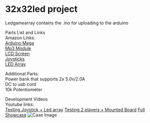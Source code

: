 # 32x32led project
Ledgamearray contains the .ino for uploading to the arduino

Parts List and Links</br>
Amazon Links:<br/>
<a href="https://www.amazon.com/Elegoo-EL-CB-003-ATmega2560-ATMEGA16U2-Arduino/dp/B01H4ZDYCE/ref=sr_1_3?s=industrial&ie=UTF8&qid=1526704364&sr=1-3&keywords=arduino%2Bmega&th=1">	Arduino Mega</a></br>
<a href="https://www.amazon.com/gp/product/B01JCI23JG/ref=oh_aui_detailpage_o05_s00?ie=UTF8&psc=1">Mp3 Module</a></br>
<a href="https://www.amazon.com/SunFounder-Backlight-Raspberry-Character-Background/dp/B071Y6JX3H/ref=pd_sim_23_18?_encoding=UTF8&pd_rd_i=B071Y6JX3H&pd_rd_r=V7PSEYCEN9BVPG3GCGSK&pd_rd_w=AFsxX&pd_rd_wg=OKpR6&psc=1&refRID=V7PSEYCEN9BVPG3GCGSK">LCD Screen</a></br>
<a href="https://www.amazon.com/gp/product/B01N59MK0U/ref=oh_aui_detailpage_o06_s01?ie=UTF8&psc=1">Joysticks</a></br>
<a href="https://www.amazon.com/Adafruit-Medium-32x32-matrix-panel/dp/B00KHBJPIK/ref=pd_day0_147_5?_encoding=UTF8&pd_rd_i=B00KHBJPIK&pd_rd_r=DT9RJHXN03R4VDH3AVJ0&pd_rd_w=L93dE&pd_rd_wg=9mqs5&psc=1&refRID=DT9RJHXN03R4VDH3AVJ0">LED Array</a></br>

Additional Parts:</br>
Power bank that supports 2x 5.0v/2.0A</br>
DC to usb cord</br>
10k Potentiometer</br>

Development Videos</br>
Youtube links:</br>
<a href="https://www.youtube.com/watch?v=e8c9xFMBzYg">Testing Joystick + Led array</a>
<a href="https://www.youtube.com/watch?v=Voze0K6NlWU">Testing 2 players + Mounted Board</a>
<a href="https://www.youtube.com/watch?v=3TRvqNAYjcc&feature=youtu.be">Full Showcase</a>
<img alt="Case Image" src="https://github.com/Rukesoundslikeluke/32x32ledProject/blob/master/images/Case1.png">
